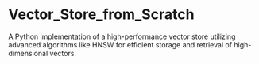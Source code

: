 # Vector_Store_from_Scratch
A Python implementation of a high-performance vector store utilizing advanced algorithms like HNSW for efficient storage and retrieval of high-dimensional vectors.
